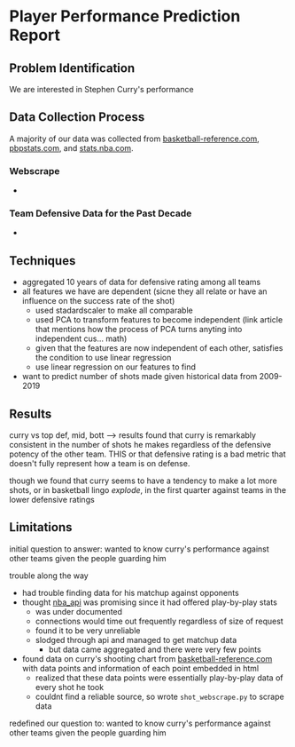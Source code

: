 # Player Performance Prediction Report

<!-- 
The problem you are addressing, particularly how you refined the provided idea.

The data that you used: how it was gathered, cleaned, etc.

Techniques you used to analyse the data.

Your results/findings/conclusions.

Some appropriate visualization of your data/results.

Limitations: problems you encountered, things you would do if you had more time, things you should have done in retrospect, etc. 
-->

## Problem Identification

We are interested in Stephen Curry's performance

## Data Collection Process

A majority of our data was collected from [basketball-reference.com](https://www.basketball-reference.com/), [pbpstats.com](http://www.pbpstats.com/), and [stats.nba.com](https://stats.nba.com/).

### Webscrape

- 

### Team Defensive Data for the Past Decade

- 

## Techniques

- aggregated 10 years of data for defensive rating among all teams
- all features we have are dependent (sicne they all relate or have an influence on the success rate of the shot)
  - used stadardscaler to make all comparable
  - used PCA to transform features to become independent (link article that mentions how the process of PCA turns anyting into independent cus... math)
  - given that the features are now independent of each other, satisfies the condition to use linear regression
  - use linear regression on our features to find
- want to predict number of shots made given historical data from 2009-2019

## Results

curry vs top def, mid, bott --> results found that curry is remarkably consistent in the number of shots he makes regardless of the defensive potency of the other team. THIS or that defensive rating is a bad metric that doesn't fully represent how a team is on defense.

though we found that curry seems to have a tendency to make a lot more shots, or in basketball lingo *explode*, in the first quarter against teams in the lower defensive ratings

## Limitations

initial question to answer: wanted to know curry's performance against other teams given the people guarding him

trouble along the way

- had trouble finding data for his matchup against opponents
- thought [nba_api](https://github.com/swar/nba_api) was promising since it had offered play-by-play stats
  - was under documented
  - connections would time out frequently regardless of size of request
  - found it to be very unreliable
  - slodged through api and managed to get matchup data
    - but data came aggregated and there were very few points
- found data on curry's shooting chart from [basketball-reference.com](https://www.basketball-reference.com/) with data points and information of each point embedded in html
  - realized that these data points were essentially play-by-play data of every shot he took
  - couldnt find a reliable source, so wrote `shot_webscrape.py` to scrape data

redefined our question to: wanted to know curry's performance against other teams given the people guarding him
